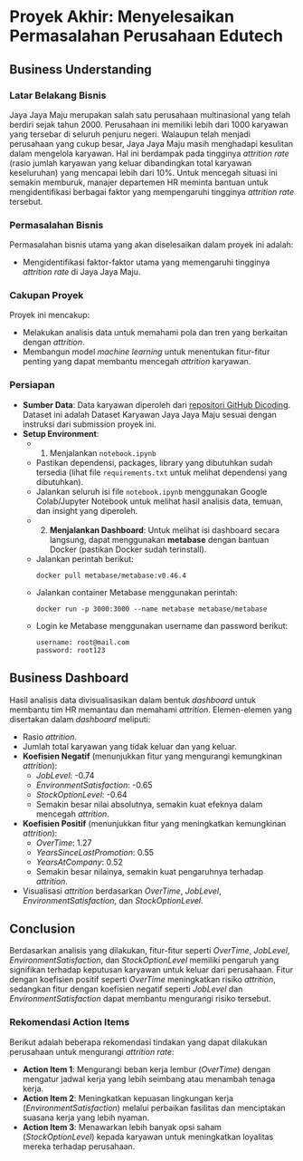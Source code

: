 # Proyek Akhir: Menyelesaikan Permasalahan Perusahaan Edutech

## Business Understanding

### Latar Belakang Bisnis
Jaya Jaya Maju merupakan salah satu perusahaan multinasional yang telah berdiri sejak tahun 2000. Perusahaan ini memiliki lebih dari 1000 karyawan yang tersebar di seluruh penjuru negeri. Walaupun telah menjadi perusahaan yang cukup besar, Jaya Jaya Maju masih menghadapi kesulitan dalam mengelola karyawan. Hal ini berdampak pada tingginya *attrition rate* (rasio jumlah karyawan yang keluar dibandingkan total karyawan keseluruhan) yang mencapai lebih dari 10%. Untuk mencegah situasi ini semakin memburuk, manajer departemen HR meminta bantuan untuk mengidentifikasi berbagai faktor yang mempengaruhi tingginya *attrition rate* tersebut.

### Permasalahan Bisnis
Permasalahan bisnis utama yang akan diselesaikan dalam proyek ini adalah:  
- Mengidentifikasi faktor-faktor utama yang memengaruhi tingginya *attrition rate* di Jaya Jaya Maju.

### Cakupan Proyek
Proyek ini mencakup:  
- Melakukan analisis data untuk memahami pola dan tren yang berkaitan dengan *attrition*.  
- Membangun model *machine learning* untuk menentukan fitur-fitur penting yang dapat membantu mencegah *attrition* karyawan.

### Persiapan
- **Sumber Data**: Data karyawan diperoleh dari [repositori GitHub Dicoding](https://github.com/dicodingacademy/dicoding_dataset/tree/main/employee).  Dataset ini adalah Dataset Karyawan Jaya Jaya Maju sesuai dengan instruksi dari submission proyek ini.
- **Setup Environment**:  
  - 1. Menjalankan `notebook.ipynb`
   - Pastikan dependensi, packages, library yang dibutuhkan sudah tersedia (lihat file `requirements.txt` untuk melihat dependensi yang dibutuhkan).
   - Jalankan seluruh isi file `notebook.ipynb` menggunakan Google Colab/Jupyter Notebook untuk melihat hasil analisis data, temuan, dan insight yang diperoleh.
  - 2. **Menjalankan Dashboard**:
   Untuk melihat isi dashboard secara langsung, dapat menggunakan **metabase** dengan bantuan Docker (pastikan Docker sudah terinstall).
   - Jalankan perintah berikut:
      ```
      docker pull metabase/metabase:v0.46.4
      ```
   - Jalankan container Metabase menggunakan perintah:
      ```
      docker run -p 3000:3000 --name metabase metabase/metabase
      ```
   - Login ke Metabase menggunakan username dan password berikut:
      ```
      username: root@mail.com
      password: root123
      ```
## Business Dashboard
Hasil analisis data divisualisasikan dalam bentuk *dashboard* untuk membantu tim HR memantau dan memahami *attrition*. Elemen-elemen yang disertakan dalam *dashboard* meliputi:  
- Rasio *attrition*.  
- Jumlah total karyawan yang tidak keluar dan yang keluar.  
- **Koefisien Negatif** (menunjukkan fitur yang mengurangi kemungkinan *attrition*):  
  - *JobLevel*: -0.74  
  - *EnvironmentSatisfaction*: -0.65  
  - *StockOptionLevel*: -0.64  
  - Semakin besar nilai absolutnya, semakin kuat efeknya dalam mencegah *attrition*.  
- **Koefisien Positif** (menunjukkan fitur yang meningkatkan kemungkinan *attrition*):  
  - *OverTime*: 1.27  
  - *YearsSinceLastPromotion*: 0.55  
  - *YearsAtCompany*: 0.52  
  - Semakin besar nilainya, semakin kuat pengaruhnya terhadap *attrition*.  
- Visualisasi *attrition* berdasarkan *OverTime*, *JobLevel*, *EnvironmentSatisfaction*, dan *StockOptionLevel*.  

## Conclusion
Berdasarkan analisis yang dilakukan, fitur-fitur seperti *OverTime*, *JobLevel*, *EnvironmentSatisfaction*, dan *StockOptionLevel* memiliki pengaruh yang signifikan terhadap keputusan karyawan untuk keluar dari perusahaan. Fitur dengan koefisien positif seperti *OverTime* meningkatkan risiko *attrition*, sedangkan fitur dengan koefisien negatif seperti *JobLevel* dan *EnvironmentSatisfaction* dapat membantu mengurangi risiko tersebut.

### Rekomendasi Action Items
Berikut adalah beberapa rekomendasi tindakan yang dapat dilakukan perusahaan untuk mengurangi *attrition rate*:  
- **Action Item 1**: Mengurangi beban kerja lembur (*OverTime*) dengan mengatur jadwal kerja yang lebih seimbang atau menambah tenaga kerja.  
- **Action Item 2**: Meningkatkan kepuasan lingkungan kerja (*EnvironmentSatisfaction*) melalui perbaikan fasilitas dan menciptakan suasana kerja yang lebih nyaman.  
- **Action Item 3**: Menawarkan lebih banyak opsi saham (*StockOptionLevel*) kepada karyawan untuk meningkatkan loyalitas mereka terhadap perusahaan.